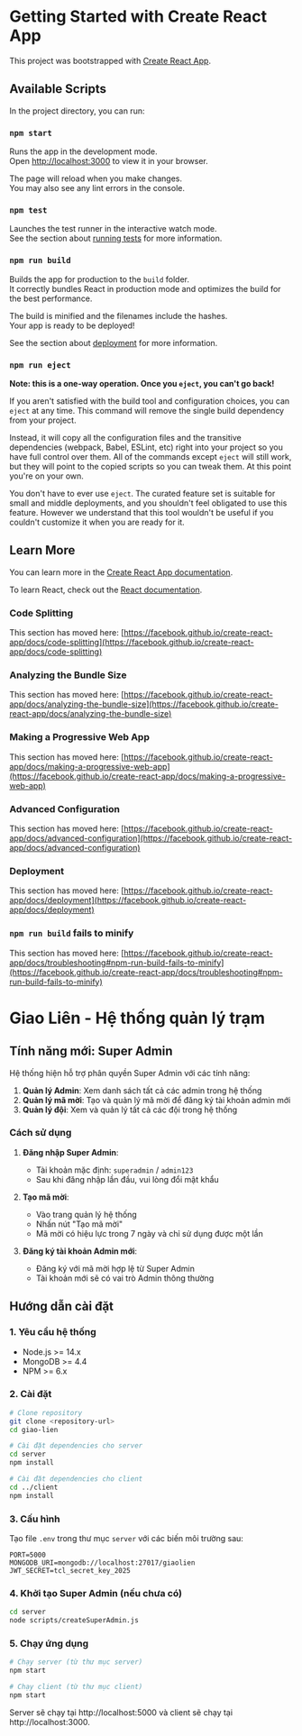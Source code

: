 # Getting Started with Create React App

This project was bootstrapped with [Create React App](https://github.com/facebook/create-react-app).

## Available Scripts

In the project directory, you can run:

### `npm start`

Runs the app in the development mode.\
Open [http://localhost:3000](http://localhost:3000) to view it in your browser.

The page will reload when you make changes.\
You may also see any lint errors in the console.

### `npm test`

Launches the test runner in the interactive watch mode.\
See the section about [running tests](https://facebook.github.io/create-react-app/docs/running-tests) for more information.

### `npm run build`

Builds the app for production to the `build` folder.\
It correctly bundles React in production mode and optimizes the build for the best performance.

The build is minified and the filenames include the hashes.\
Your app is ready to be deployed!

See the section about [deployment](https://facebook.github.io/create-react-app/docs/deployment) for more information.

### `npm run eject`

**Note: this is a one-way operation. Once you `eject`, you can't go back!**

If you aren't satisfied with the build tool and configuration choices, you can `eject` at any time. This command will remove the single build dependency from your project.

Instead, it will copy all the configuration files and the transitive dependencies (webpack, Babel, ESLint, etc) right into your project so you have full control over them. All of the commands except `eject` will still work, but they will point to the copied scripts so you can tweak them. At this point you're on your own.

You don't have to ever use `eject`. The curated feature set is suitable for small and middle deployments, and you shouldn't feel obligated to use this feature. However we understand that this tool wouldn't be useful if you couldn't customize it when you are ready for it.

## Learn More

You can learn more in the [Create React App documentation](https://facebook.github.io/create-react-app/docs/getting-started).

To learn React, check out the [React documentation](https://reactjs.org/).

### Code Splitting

This section has moved here: [https://facebook.github.io/create-react-app/docs/code-splitting](https://facebook.github.io/create-react-app/docs/code-splitting)

### Analyzing the Bundle Size

This section has moved here: [https://facebook.github.io/create-react-app/docs/analyzing-the-bundle-size](https://facebook.github.io/create-react-app/docs/analyzing-the-bundle-size)

### Making a Progressive Web App

This section has moved here: [https://facebook.github.io/create-react-app/docs/making-a-progressive-web-app](https://facebook.github.io/create-react-app/docs/making-a-progressive-web-app)

### Advanced Configuration

This section has moved here: [https://facebook.github.io/create-react-app/docs/advanced-configuration](https://facebook.github.io/create-react-app/docs/advanced-configuration)

### Deployment

This section has moved here: [https://facebook.github.io/create-react-app/docs/deployment](https://facebook.github.io/create-react-app/docs/deployment)

### `npm run build` fails to minify

This section has moved here: [https://facebook.github.io/create-react-app/docs/troubleshooting#npm-run-build-fails-to-minify](https://facebook.github.io/create-react-app/docs/troubleshooting#npm-run-build-fails-to-minify)

# Giao Liên - Hệ thống quản lý trạm

## Tính năng mới: Super Admin

Hệ thống hiện hỗ trợ phân quyền Super Admin với các tính năng:

1. **Quản lý Admin**: Xem danh sách tất cả các admin trong hệ thống
2. **Quản lý mã mời**: Tạo và quản lý mã mời để đăng ký tài khoản admin mới
3. **Quản lý đội**: Xem và quản lý tất cả các đội trong hệ thống

### Cách sử dụng

1. **Đăng nhập Super Admin**: 
   - Tài khoản mặc định: `superadmin` / `admin123`
   - Sau khi đăng nhập lần đầu, vui lòng đổi mật khẩu

2. **Tạo mã mời**:
   - Vào trang quản lý hệ thống
   - Nhấn nút "Tạo mã mời"
   - Mã mời có hiệu lực trong 7 ngày và chỉ sử dụng được một lần

3. **Đăng ký tài khoản Admin mới**:
   - Đăng ký với mã mời hợp lệ từ Super Admin
   - Tài khoản mới sẽ có vai trò Admin thông thường

## Hướng dẫn cài đặt

### 1. Yêu cầu hệ thống

- Node.js >= 14.x
- MongoDB >= 4.4
- NPM >= 6.x

### 2. Cài đặt

```bash
# Clone repository
git clone <repository-url>
cd giao-lien

# Cài đặt dependencies cho server
cd server
npm install

# Cài đặt dependencies cho client
cd ../client
npm install
```

### 3. Cấu hình

Tạo file `.env` trong thư mục `server` với các biến môi trường sau:

```
PORT=5000
MONGODB_URI=mongodb://localhost:27017/giaolien
JWT_SECRET=tcl_secret_key_2025
```

### 4. Khởi tạo Super Admin (nếu chưa có)

```bash
cd server
node scripts/createSuperAdmin.js
```

### 5. Chạy ứng dụng

```bash
# Chạy server (từ thư mục server)
npm start

# Chạy client (từ thư mục client)
npm start
```

Server sẽ chạy tại http://localhost:5000 và client sẽ chạy tại http://localhost:3000.
